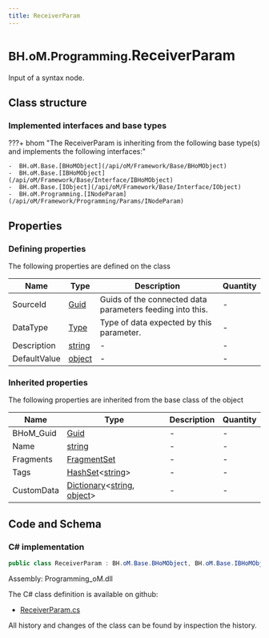 ```yaml
---
title: ReceiverParam
---
```


# <small>BH.oM.Programming.</small>**ReceiverParam**

Input of a syntax node.

## Class structure

### Implemented interfaces and base types

???+ bhom "The ReceiverParam is inheriting from the following base type(s) and implements the following interfaces:"

    -  BH.oM.Base.[BHoMObject](/api/oM/Framework/Base/BHoMObject)
    -  BH.oM.Base.[IBHoMObject](/api/oM/Framework/Base/Interface/IBHoMObject)
    -  BH.oM.Base.[IObject](/api/oM/Framework/Base/Interface/IObject)
    -  BH.oM.Programming.[INodeParam](/api/oM/Framework/Programming/Params/INodeParam)


## Properties



### Defining properties

The following properties are defined on the class

| Name             | Type             | Description      | Quantity         |
|------------------|------------------|------------------|------------------|
| SourceId | [Guid](https://learn.microsoft.com/en-us/dotnet/api/System.Guid?view=netstandard-2.0) | Guids of the connected data parameters feeding into this. | - |
| DataType | [Type](https://learn.microsoft.com/en-us/dotnet/api/System.Type?view=netstandard-2.0) | Type of data expected by this parameter. | - |
| Description | [string](https://learn.microsoft.com/en-us/dotnet/api/System.String?view=netstandard-2.0) | - | - |
| DefaultValue | [object](https://learn.microsoft.com/en-us/dotnet/api/System.Object?view=netstandard-2.0) | - | - |


### Inherited properties
The following properties are inherited from the base class of the object

| Name             | Type             | Description      | Quantity         |
|------------------|------------------|------------------|------------------|
| BHoM_Guid | [Guid](https://learn.microsoft.com/en-us/dotnet/api/System.Guid?view=netstandard-2.0) | - | - |
| Name | [string](https://learn.microsoft.com/en-us/dotnet/api/System.String?view=netstandard-2.0) | - | - |
| Fragments | [FragmentSet](/api/oM/Framework/Base/FragmentSet) | - | - |
| Tags | [HashSet](https://learn.microsoft.com/en-us/dotnet/api/System.Collections.Generic.HashSet-1?view=netstandard-2.0)&lt;[string](https://learn.microsoft.com/en-us/dotnet/api/System.String?view=netstandard-2.0)&gt; | - | - |
| CustomData | [Dictionary](https://learn.microsoft.com/en-us/dotnet/api/System.Collections.Generic.Dictionary-2?view=netstandard-2.0)&lt;[string](https://learn.microsoft.com/en-us/dotnet/api/System.String?view=netstandard-2.0), [object](https://learn.microsoft.com/en-us/dotnet/api/System.Object?view=netstandard-2.0)&gt; | - | - |


## Code and Schema

### C# implementation

``` C# title="C#"
public class ReceiverParam : BH.oM.Base.BHoMObject, BH.oM.Base.IBHoMObject, BH.oM.Base.IObject, BH.oM.Programming.INodeParam
```

Assembly: Programming_oM.dll

The C# class definition is available on github:

- [ReceiverParam.cs](https://github.com/BHoM/BHoM/blob/develop/Programming_oM/Params\ReceiverParam.cs)

All history and changes of the class can be found by inspection the history.
